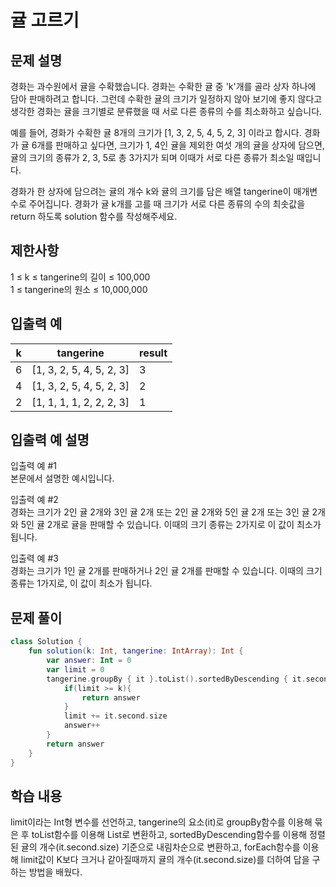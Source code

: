 # 귤 고르기
## 문제 설명
경화는 과수원에서 귤을 수확했습니다. 경화는 수확한 귤 중 'k'개를 골라 상자 하나에 담아 판매하려고 합니다. 그런데 수확한 귤의 크기가 일정하지 않아 보기에 좋지 않다고 생각한 경화는 귤을 크기별로 분류했을 때 서로 다른 종류의 수를 최소화하고 싶습니다.

예를 들어, 경화가 수확한 귤 8개의 크기가 [1, 3, 2, 5, 4, 5, 2, 3] 이라고 합시다. 경화가 귤 6개를 판매하고 싶다면, 크기가 1, 4인 귤을 제외한 여섯 개의 귤을 상자에 담으면, 귤의 크기의 종류가 2, 3, 5로 총 3가지가 되며 이때가 서로 다른 종류가 최소일 때입니다.

경화가 한 상자에 담으려는 귤의 개수 k와 귤의 크기를 담은 배열 tangerine이 매개변수로 주어집니다. 경화가 귤 k개를 고를 때 크기가 서로 다른 종류의 수의 최솟값을 return 하도록 solution 함수를 작성해주세요.

## 제한사항
1 ≤ k ≤ tangerine의 길이 ≤ 100,000   
1 ≤ tangerine의 원소 ≤ 10,000,000   

## 입출력 예
k	| tangerine	| result
---|---|---|
6	| [1, 3, 2, 5, 4, 5, 2, 3]	| 3
4	| [1, 3, 2, 5, 4, 5, 2, 3]	| 2
2	| [1, 1, 1, 1, 2, 2, 2, 3]	| 1

## 입출력 예 설명
입출력 예 #1   
본문에서 설명한 예시입니다.

입출력 예 #2   
경화는 크기가 2인 귤 2개와 3인 귤 2개 또는 2인 귤 2개와 5인 귤 2개 또는 3인 귤 2개와 5인 귤 2개로 귤을 판매할 수 있습니다. 이때의 크기 종류는 2가지로 이 값이 최소가 됩니다.

입출력 예 #3   
경화는 크기가 1인 귤 2개를 판매하거나 2인 귤 2개를 판매할 수 있습니다. 이때의 크기 종류는 1가지로, 이 값이 최소가 됩니다.

## 문제 풀이
``` kotlin
class Solution {
    fun solution(k: Int, tangerine: IntArray): Int {
        var answer: Int = 0
        var limit = 0
        tangerine.groupBy { it }.toList().sortedByDescending { it.second.size }.forEach{
            if(limit >= k){
                return answer
            }
            limit += it.second.size
            answer++
        }
        return answer
    }
}
```
## 학습 내용
limit이라는 Int형 변수를 선언하고, tangerine의 요소(it)로 groupBy함수를 이용해 묶은 후 toList함수를 이용해 List로 변환하고, sortedByDescending함수를 이용해 정렬된 귤의 개수(it.second.size) 기준으로 내림차순으로 변환하고, forEach함수를 이용해 limit값이 K보다 크거나 같아질때까지 귤의 개수(it.second.size)를 더하여 답을 구하는 방법을 배웠다.






